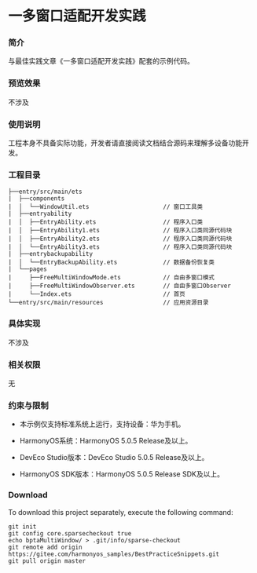 # 一多窗口适配开发实践

### 简介
与最佳实践文章《一多窗口适配开发实践》配套的示例代码。

### 预览效果
不涉及

### 使用说明
工程本身不具备实际功能，开发者请直接阅读文档结合源码来理解多设备功能开发。

### 工程目录

```
├──entry/src/main/ets
|  ├──components                        
|  │  └──WindowUtil.ets                     // 窗口工具类
|  ├──entryability                        
|  │  ├──EntryAbility.ets                   // 程序入口类
|  │  ├──EntryAbility1.ets                  // 程序入口类同源代码块
|  │  ├──EntryAbility2.ets                  // 程序入口类同源代码块
|  │  └──EntryAbility3.ets                  // 程序入口类同源代码块
|  ├──entrybackupability                  
|  │  └──EntryBackupAbility.ets             // 数据备份恢复类
|  └──pages
|     ├──FreeMultiWindowMode.ets            // 自由多窗口模式
|     ├──FreeMultiWindowObserver.ets        // 自由多窗口Observer
|     └──Index.ets                          // 首页
└──entry/src/main/resources                 // 应用资源目录
```

### 具体实现
不涉及

### 相关权限
无

### 约束与限制
* 本示例仅支持标准系统上运行，支持设备：华为手机。

* HarmonyOS系统：HarmonyOS 5.0.5 Release及以上。

* DevEco Studio版本：DevEco Studio 5.0.5 Release及以上。

* HarmonyOS SDK版本：HarmonyOS 5.0.5 Release SDK及以上。

### Download

To download this project separately, execute the following command:
```
git init
git config core.sparsecheckout true
echo bptaMultiWindow/ > .git/info/sparse-checkout
git remote add origin https://gitee.com/harmonyos_samples/BestPracticeSnippets.git
git pull origin master
```
